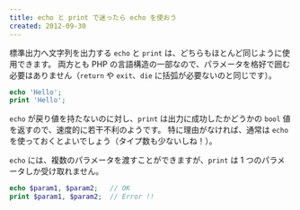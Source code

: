 ```yaml
---
title: echo と print で迷ったら echo を使おう
created: 2012-09-30
---
```


標準出力へ文字列を出力する `echo` と `print` は、どちらもほとんど同じように使用できます。
両方とも PHP の言語構造の一部なので、パラメータを格好で囲む必要はありません（`return` や `exit`、`die` に括弧が必要ないのと同じです）。

~~~ php
echo 'Hello';
print 'Hello';
~~~

`echo` が戻り値を持たないのに対し、`print` は出力に成功したかどうかの `bool` 値を返すので、速度的に若干不利のようです。
特に理由がなければ、通常は `echo` を使っておくとよいでしょう（タイプ数も少ないしね！）。

`echo` には、複数のパラメータを渡すことができますが、`print` は 1 つのパラメータしか受け取れません。

~~~ php
echo $param1, $param2;   // OK
print $param1, $param2;  // Error !!
~~~

